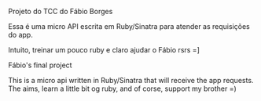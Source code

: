 Projeto do TCC do Fábio Borges

Essa é uma micro API escrita em Ruby/Sinatra para atender as requisições do app.

Intuito, treinar um pouco ruby e claro ajudar o Fábio rsrs =]


Fábio's final project

This is a micro api written in Ruby/Sinatra that will receive the app requests.
The aims, learn a little bit og ruby, and of corse, support my brother =)

